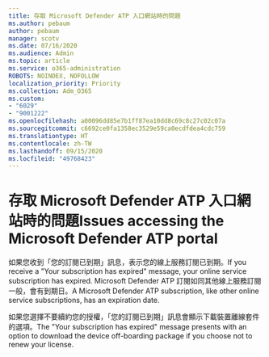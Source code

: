 ```yaml
---
title: 存取 Microsoft Defender ATP 入口網站時的問題
ms.author: pebaum
author: pebaum
manager: scotv
ms.date: 07/16/2020
ms.audience: Admin
ms.topic: article
ms.service: o365-administration
ROBOTS: NOINDEX, NOFOLLOW
localization_priority: Priority
ms.collection: Adm_O365
ms.custom:
- "6029"
- "9001222"
ms.openlocfilehash: a00096dd85e7b1ff87ea10dd8c69c8c27c02c07a
ms.sourcegitcommit: c6692ce0fa1358ec3529e59ca0ecdfdea4cdc759
ms.translationtype: HT
ms.contentlocale: zh-TW
ms.lasthandoff: 09/15/2020
ms.locfileid: "49768423"
---
```

# <a name="issues-accessing-the-microsoft-defender-atp-portal"></a><span data-ttu-id="1d010-102">存取 Microsoft Defender ATP 入口網站時的問題</span><span class="sxs-lookup"><span data-stu-id="1d010-102">Issues accessing the Microsoft Defender ATP portal</span></span>

<span data-ttu-id="1d010-103">如果您收到「您的訂閱已到期」訊息，表示您的線上服務訂閱已到期。</span><span class="sxs-lookup"><span data-stu-id="1d010-103">If you receive a "Your subscription has expired" message, your online service subscription has expired.</span></span> <span data-ttu-id="1d010-104">Microsoft Defender ATP 訂閱如同其他線上服務訂閱一般，會有到期日。</span><span class="sxs-lookup"><span data-stu-id="1d010-104">A Microsoft Defender ATP subscription, like other online service subscriptions, has an expiration date.</span></span>

<span data-ttu-id="1d010-105">如果您選擇不要續約您的授權，「您的訂閱已到期」訊息會顯示下載裝置離線套件的選項。</span><span class="sxs-lookup"><span data-stu-id="1d010-105">The "Your subscription has expired" message presents with an option to download the device off-boarding package if you choose not to renew your license.</span></span>